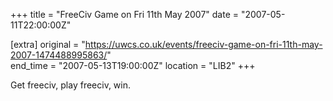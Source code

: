 +++
title = "FreeCiv Game on Fri 11th May 2007"
date = "2007-05-11T22:00:00Z"

[extra]
original = "https://uwcs.co.uk/events/freeciv-game-on-fri-11th-may-2007-1474488995863/"    
end_time = "2007-05-13T19:00:00Z"
location = "LIB2"
+++

Get freeciv, play freeciv, win.


